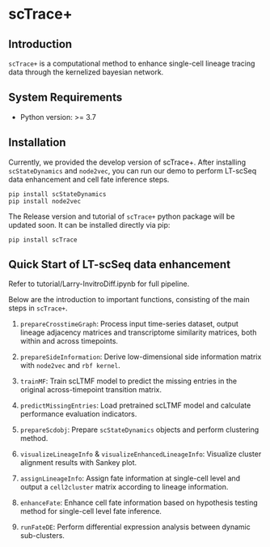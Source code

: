 # scTrace+

## Introduction
`scTrace+` is a computational method to enhance single-cell lineage tracing data through the kernelized bayesian network.

## System Requirements
- Python version: >= 3.7

## Installation

Currently, we provided the develop version of scTrace+. After installing `scStateDynamics` and `node2vec`,
you can run our demo to perform LT-scSeq data enhancement and cell fate inference steps.
```
pip install scStateDynamics
pip install node2vec
```

The Release version and tutorial of `scTrace+` python package will be updated soon. It can be installed directly via pip:
```
pip install scTrace
```

## Quick Start of LT-scSeq data enhancement

Refer to tutorial/Larry-InvitroDiff.ipynb for full pipeline.

Below are the introduction to important functions, consisting of the main steps in `scTrace+`.

1. `prepareCrosstimeGraph`: Process input time-series dataset, output lineage adjacency matrices
and transcriptome similarity matrices, both within and across timepoints.

2. `prepareSideInformation`: Derive low-dimensional side information matrix with `node2vec` and `rbf kernel`.

3. `trainMF`: Train scLTMF model to predict the missing entries in the original across-timepoint transition matrix.

4. `predictMissingEntries`: Load pretrained scLTMF model and calculate performance evaluation indicators.

5. `prepareScdobj`: Prepare `scStateDynamics` objects and perform clustering method.

6. `visualizeLineageInfo` & `visualizeEnhancedLineageInfo`: Visualize cluster alignment results with Sankey plot. 

7. `assignLineageInfo`: Assign fate information at single-cell level and output a `cell2cluster` matrix according to lineage information.

8. `enhanceFate`: Enhance cell fate information based on hypothesis testing method for single-cell level fate inference.

9. `runFateDE`: Perform differential expression analysis between dynamic sub-clusters.
